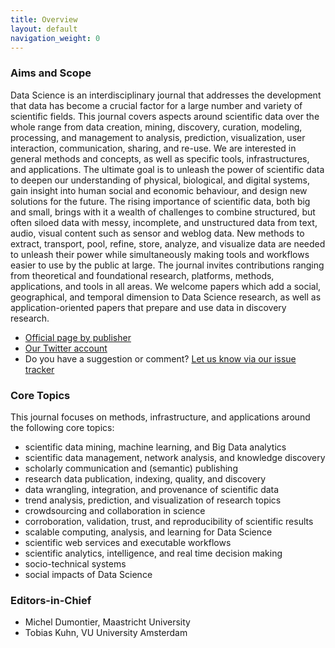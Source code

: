 ```yaml
---
title: Overview
layout: default
navigation_weight: 0
---
```


### Aims and Scope

Data Science is an interdisciplinary journal that addresses the development that data has become a crucial factor for a large number and variety of scientific fields. This journal covers aspects around scientific data over the whole range from data creation, mining, discovery, curation, modeling, processing, and management to analysis, prediction, visualization, user interaction, communication, sharing, and re-use. We are interested in general methods and concepts, as well as specific tools, infrastructures, and applications. The ultimate goal is to unleash the power of scientific data to deepen our understanding of physical, biological, and digital systems, gain insight into human social and economic behaviour, and design new solutions for the future. The rising importance of scientific data, both big and small, brings with it a wealth of challenges to combine structured, but often siloed data with messy, incomplete, and unstructured data from text, audio, visual content such as sensor and weblog data. New methods to extract, transport, pool, refine, store, analyze, and visualize data are needed to unleash their power while simultaneously making tools and workflows easier to use by the public at large. The journal invites contributions ranging from theoretical and foundational research, platforms, methods, applications, and tools in all areas. We welcome papers which add a social, geographical, and temporal dimension to Data Science research, as well as application-oriented papers that prepare and use data in discovery research.

- [Official page by publisher](http://www.iospress.nl/journal/data-science/)
- [Our Twitter account](https://twitter.com/dtscnc)
- Do you have a suggestion or comment? [Let us know via our issue tracker](https://github.com/data-science-hub/data-science-hub.github.io/issues)


### Core Topics

This journal focuses on methods, infrastructure, and applications around the following core topics:

- scientific data mining, machine learning, and Big Data analytics
- scientific data management, network analysis, and knowledge discovery
- scholarly communication and (semantic) publishing
- research data publication, indexing, quality, and discovery
- data wrangling, integration, and provenance of scientific data
- trend analysis, prediction, and visualization of research topics
- crowdsourcing and collaboration in science
- corroboration, validation, trust, and reproducibility of scientific results
- scalable computing, analysis, and learning for Data Science
- scientific web services and executable workflows
- scientific analytics, intelligence, and real time decision making
- socio-technical systems
- social impacts of Data Science


### Editors-in-Chief

- Michel Dumontier, Maastricht University
- Tobias Kuhn, VU University Amsterdam

